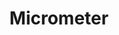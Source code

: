 ---
codehost: https://github.com/micrometer-metrics/micrometer
logohandle: micrometerio
sort: micrometer
title: Micrometer
twitter: https://x.com/micrometerio
website: https://micrometer.io/
---
